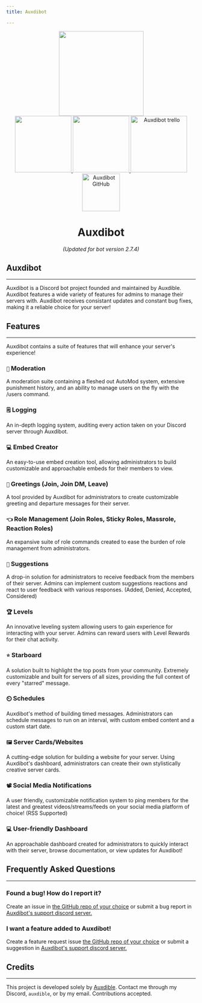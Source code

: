 ```yaml
---
title: Auxdibot

---
```


<div id="header" align="center">
  <img src="https://bot.auxdible.me/logo.png" width=225/>
  <div class="badges">
      <div class="row">
         <a href="https://discord.gg/tnsFW9CQEn">
            <img src="https://img.shields.io/badge/Auxdibot%20Discord-7289DA?style=for-the-badge&logo=discord&logoColor=white" width=150/>
         </a>
         <a href="https://discord.com/oauth2/authorize?client_id=776496457867591711&scope=bot&permissions=329035279606">
            <img src="https://img.shields.io/badge/Invite%20Auxdibot-7289DA?style=for-the-badge&logo=discord&logoColor=white" width=150/>
         </a>
         <a href="https://trello.com/b/5lSIUz50/auxdibot">
            <img src="https://img.shields.io/badge/Auxdibot%20Trello-007AC0?style=for-the-badge&logo=trello&logoColor=white" alt="Auxdibot trello" width=150/>
         </a>
      </div>
      <div class="row">
      <a href="https://github.com/auxdibot">
            <img src="https://img.shields.io/badge/GitHub-000000?style=for-the-badge&logo=GitHub&logoColor=white" alt="Auxdibot GitHub" width=100/>
      </a>
      </div>
    </div>
  <h1 id="welcome">Auxdibot</h1>
  <em>(Updated for bot version 2.7.4)</em>
</div>

## Auxdibot

-------------

Auxdibot is a Discord bot project founded and maintained by Auxdible. Auxdibot features a wide variety of features for admins to manage their servers with. Auxdibot receives consistant updates and constant bug fixes, making it a reliable choice for your server!


## Features

-------------


Auxdibot contains a suite of features that will enhance your server's experience!

### `🔨` Moderation

   A moderation suite containing a fleshed out AutoMod system, extensive punishment history, and an ability to manage users on the fly with the /users command.

### `🗒️` Logging

   An in-depth logging system, auditing every action taken on your Discord server through Auxdibot.

### `💻` Embed Creator

   An easy-to-use embed creation tool, allowing administrators to build customizable and approachable embeds for their members to view.

### `👋` Greetings (Join, Join DM, Leave)

   A tool provided by Auxdibot for administrators to create customizable greeting and departure messages for their server.

### `👈` Role Management (Join Roles, Sticky Roles, Massrole, Reaction Roles)

   An expansive suite of role commands created to ease the burden of role management from administrators.

### `🔺` Suggestions

   A drop-in solution for administrators to receive feedback from the members of their server. Admins can implement custom suggestions reactions and react to user feedback with various responses. (Added, Denied, Accepted, Considered)

### `🏆` Levels

   An innovative leveling system allowing users to gain experience for interacting with your server. Admins can reward users with Level Rewards for their chat activity.

### `⭐` Starboard

   A solution built to highlight the top posts from your community. Extremely customizable and built for servers of all sizes, providing the full context of every "starred" message.

### `⏲️` Schedules

   Auxdibot's method of building timed messages. Administrators can schedule messages to run on an interval, with custom embed content and a custom start date.

### `🖼️` Server Cards/Websites

   A cutting-edge solution for building a website for your server. Using Auxdibot's dashboard, administrators can create their own stylistically creative server cards.

### `📽️` Social Media Notifications

   A user friendly, customizable notification system to ping members for the latest and greatest videos/streams/feeds on your social media platform of choice! (RSS Supported)

### `💻` User-friendly Dashboard

   An approachable dashboard created for administrators to quickly interact with their server, browse documentation, or view updates for Auxdibot!

## Frequently Asked Questions

-----

### Found a bug! How do I report it?

Create an issue in [the GitHub repo of your choice](https://github.com/Auxdibot) or submit a bug report in [Auxdibot's support discord server.](https://discord.gg/tnsFW9CQEn)

### I want a feature added to Auxdibot!

Create a feature request issue [the GitHub repo of your choice](https://github.com/Auxdibot) or submit a suggestion in [Auxdibot's support discord server.](https://discord.gg/tnsFW9CQEn)


## Credits

-----

This project is developed solely by [Auxdible](https://github.com/Auxdible). Contact me through my Discord, `auxdible`, or by my email. Contributions accepted.